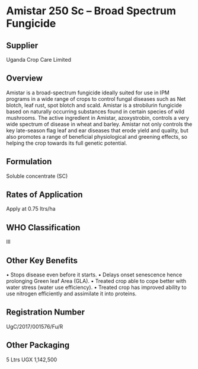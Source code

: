 # Amistar 250 Sc – Broad Spectrum Fungicide

## Supplier
Uganda Crop Care Limited

## Overview
Amistar is a broad-spectrum fungicide ideally suited for use in IPM programs in a wide range of crops to control fungal diseases such as Net blotch, leaf rust, spot blotch and scald. Amistar is a strobilurin fungicide based on naturally occurring substances found in certain species of wild mushrooms. The active ingredient in Amistar, azoxystrobin, controls a very wide spectrum of disease in wheat and barley. Amistar not only controls the key late-season flag leaf and ear diseases that erode yield and quality, but also promotes a range of beneficial physiological and greening effects, so helping the crop towards its full genetic potential.

## Formulation
Soluble concentrate (SC)

## Rates of Application
Apply at 0.75 ltrs/ha

## WHO Classification
III

## Other Key Benefits
• Stops disease even before it starts.
• Delays onset senescence hence prolonging Green leaf Area (GLA).
• Treated crop able to cope better with water stress (water use efficiency).
• Treated crop has improved ability to use nitrogen efficiently and assimilate it into proteins.

## Registration Number
UgC/2017/001576/Fu/R

## Other Packaging
5 Ltrs UGX 1,142,500

